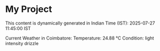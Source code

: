 # My Project

This content is dynamically generated in Indian Time (IST): 2025-07-27 11:45:00 IST


Current Weather in Coimbatore:
Temperature: 24.88 °C
Condition: light intensity drizzle
